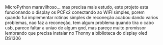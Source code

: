 MicroPython maravilhoso...
mas precisa mais estudo, este projeto esta funcionando o display os PCFx2 conectando ao WIFI simples, porem quando fui implementar rotinas simples de reconeção acabou dando varios problemas, 
nao faz a reconeção, tem algum problema quando tira o cabo usb, parece faltar a uniao de algum gnd, mas pareçe muito promissor
lembrando que precisa instalar no Thonny a biblioteca do display oled DS1306
